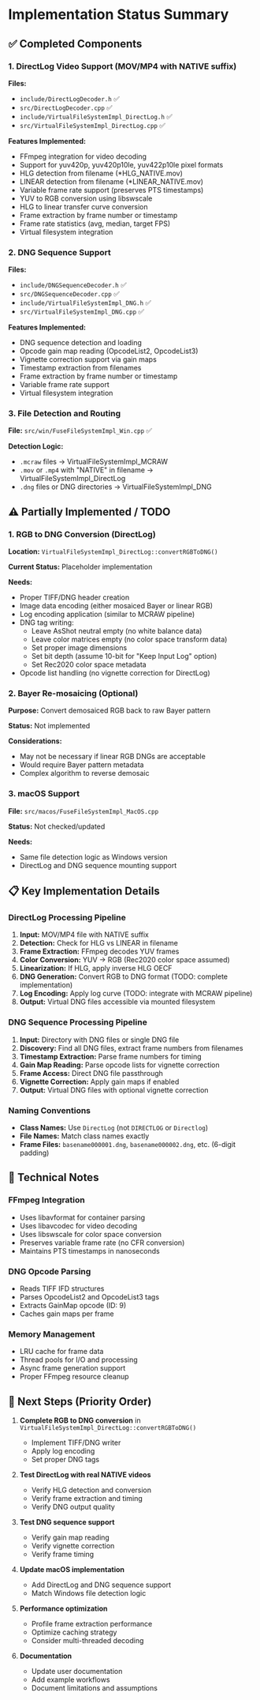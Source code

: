 # Implementation Status Summary

## ✅ Completed Components

### 1. DirectLog Video Support (MOV/MP4 with NATIVE suffix)
**Files:**
- `include/DirectLogDecoder.h` ✅
- `src/DirectLogDecoder.cpp` ✅
- `include/VirtualFileSystemImpl_DirectLog.h` ✅
- `src/VirtualFileSystemImpl_DirectLog.cpp` ✅

**Features Implemented:**
- FFmpeg integration for video decoding
- Support for yuv420p, yuv420p10le, yuv422p10le pixel formats
- HLG detection from filename (*HLG_NATIVE.mov)
- LINEAR detection from filename (*LINEAR_NATIVE.mov)
- Variable frame rate support (preserves PTS timestamps)
- YUV to RGB conversion using libswscale
- HLG to linear transfer curve conversion
- Frame extraction by frame number or timestamp
- Frame rate statistics (avg, median, target FPS)
- Virtual filesystem integration

### 2. DNG Sequence Support
**Files:**
- `include/DNGSequenceDecoder.h` ✅
- `src/DNGSequenceDecoder.cpp` ✅
- `include/VirtualFileSystemImpl_DNG.h` ✅
- `src/VirtualFileSystemImpl_DNG.cpp` ✅

**Features Implemented:**
- DNG sequence detection and loading
- Opcode gain map reading (OpcodeList2, OpcodeList3)
- Vignette correction support via gain maps
- Timestamp extraction from filenames
- Frame extraction by frame number or timestamp
- Variable frame rate support
- Virtual filesystem integration

### 3. File Detection and Routing
**File:** `src/win/FuseFileSystemImpl_Win.cpp` ✅

**Detection Logic:**
- `.mcraw` files → VirtualFileSystemImpl_MCRAW
- `.mov` or `.mp4` with "NATIVE" in filename → VirtualFileSystemImpl_DirectLog
- `.dng` files or DNG directories → VirtualFileSystemImpl_DNG

## ⚠️ Partially Implemented / TODO

### 1. RGB to DNG Conversion (DirectLog)
**Location:** `VirtualFileSystemImpl_DirectLog::convertRGBToDNG()`

**Current Status:** Placeholder implementation

**Needs:**
- Proper TIFF/DNG header creation
- Image data encoding (either mosaiced Bayer or linear RGB)
- Log encoding application (similar to MCRAW pipeline)
- DNG tag writing:
  - Leave AsShot neutral empty (no white balance data)
  - Leave color matrices empty (no color space transform data)
  - Set proper image dimensions
  - Set bit depth (assume 10-bit for "Keep Input Log" option)
  - Set Rec2020 color space metadata
- Opcode list handling (no vignette correction for DirectLog)

### 2. Bayer Re-mosaicing (Optional)
**Purpose:** Convert demosaiced RGB back to raw Bayer pattern

**Status:** Not implemented

**Considerations:**
- May not be necessary if linear RGB DNGs are acceptable
- Would require Bayer pattern metadata
- Complex algorithm to reverse demosaic

### 3. macOS Support
**File:** `src/macos/FuseFileSystemImpl_MacOS.cpp`

**Status:** Not checked/updated

**Needs:**
- Same file detection logic as Windows version
- DirectLog and DNG sequence mounting support

## 📋 Key Implementation Details

### DirectLog Processing Pipeline
1. **Input:** MOV/MP4 file with NATIVE suffix
2. **Detection:** Check for HLG vs LINEAR in filename
3. **Frame Extraction:** FFmpeg decodes YUV frames
4. **Color Conversion:** YUV → RGB (Rec2020 color space assumed)
5. **Linearization:** If HLG, apply inverse HLG OECF
6. **DNG Generation:** Convert RGB to DNG format (TODO: complete implementation)
7. **Log Encoding:** Apply log curve (TODO: integrate with MCRAW pipeline)
8. **Output:** Virtual DNG files accessible via mounted filesystem

### DNG Sequence Processing Pipeline
1. **Input:** Directory with DNG files or single DNG file
2. **Discovery:** Find all DNG files, extract frame numbers from filenames
3. **Timestamp Extraction:** Parse frame numbers for timing
4. **Gain Map Reading:** Parse opcode lists for vignette correction
5. **Frame Access:** Direct DNG file passthrough
6. **Vignette Correction:** Apply gain maps if enabled
7. **Output:** Virtual DNG files with optional vignette correction

### Naming Conventions
- **Class Names:** Use `DirectLog` (not `DIRECTLOG` or `Directlog`)
- **File Names:** Match class names exactly
- **Frame Files:** `basename000001.dng`, `basename000002.dng`, etc. (6-digit padding)

## 🔧 Technical Notes

### FFmpeg Integration
- Uses libavformat for container parsing
- Uses libavcodec for video decoding
- Uses libswscale for color space conversion
- Preserves variable frame rate (no CFR conversion)
- Maintains PTS timestamps in nanoseconds

### DNG Opcode Parsing
- Reads TIFF IFD structures
- Parses OpcodeList2 and OpcodeList3 tags
- Extracts GainMap opcode (ID: 9)
- Caches gain maps per frame

### Memory Management
- LRU cache for frame data
- Thread pools for I/O and processing
- Async frame generation support
- Proper FFmpeg resource cleanup

## 🎯 Next Steps (Priority Order)

1. **Complete RGB to DNG conversion** in `VirtualFileSystemImpl_DirectLog::convertRGBToDNG()`
   - Implement TIFF/DNG writer
   - Apply log encoding
   - Set proper DNG tags

2. **Test DirectLog with real NATIVE videos**
   - Verify HLG detection and conversion
   - Verify frame extraction and timing
   - Verify DNG output quality

3. **Test DNG sequence support**
   - Verify gain map reading
   - Verify vignette correction
   - Verify frame timing

4. **Update macOS implementation**
   - Add DirectLog and DNG sequence support
   - Match Windows file detection logic

5. **Performance optimization**
   - Profile frame extraction performance
   - Optimize caching strategy
   - Consider multi-threaded decoding

6. **Documentation**
   - Update user documentation
   - Add example workflows
   - Document limitations and assumptions
